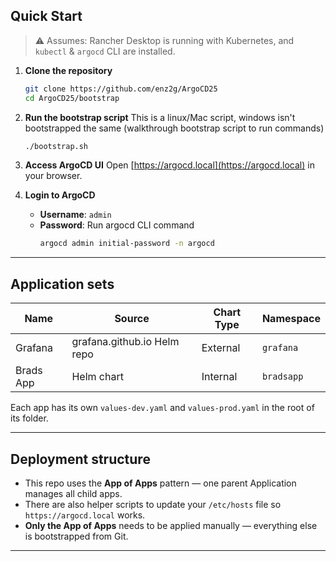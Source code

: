 
##  Quick Start

> ⚠️ Assumes: Rancher Desktop is running with Kubernetes, and `kubectl` & `argocd` CLI are installed.

1. **Clone the repository**
   ```bash
   git clone https://github.com/enz2g/ArgoCD25
   cd ArgoCD25/bootstrap
   ```

2. **Run the bootstrap script**
This is a linux/Mac script, windows isn't bootstrapped the same (walkthrough bootstrap script to run commands)

   ```bash
   ./bootstrap.sh
   ```

3. **Access ArgoCD UI**
   Open [https://argocd.local](https://argocd.local) in your browser.

4. **Login to ArgoCD**
   - **Username**: `admin`
   - **Password**: Run argocd CLI command
     ```bash
     argocd admin initial-password -n argocd 
     ```

---

##  Application sets

| Name       | Source                      | Chart Type | Namespace       |
|------------|-----------------------------|------------|-----------------|
| Grafana    | grafana.github.io Helm repo | External   | `grafana`       |
| Brads App  |  Helm chart                 | Internal   | `bradsapp`      |

Each app has its own `values-dev.yaml` and `values-prod.yaml` in the root of its folder.

---

## Deployment structure

- This repo uses the **App of Apps** pattern — one parent Application manages all child apps.
- There are also helper scripts to update your `/etc/hosts` file so `https://argocd.local` works.
- **Only the App of Apps** needs to be applied manually — everything else is bootstrapped from Git.

---



